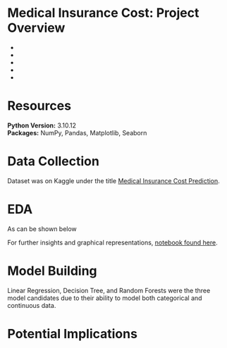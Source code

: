 # Medical Insurance Cost: Project Overview
- 
- 
- 
- 
- 



# Resources 
**Python Version:** 3.10.12 <br>
**Packages:** NumPy, Pandas, Matplotlib, Seaborn<br>




# Data Collection
Dataset was on Kaggle under the title [Medical Insurance Cost Prediction](https://www.kaggle.com/datasets/rahulvyasm/medical-insurance-cost-prediction/data).<br>







# EDA
As can be shown below 

For further insights and graphical representations, [notebook found here](/Medical_Insurance_Cost,_EDA.ipynb).



# Model Building
Linear Regression, Decision Tree, and Random Forests were the three model candidates due to their ability to model both categorical and continuous data.


# Potential Implications

